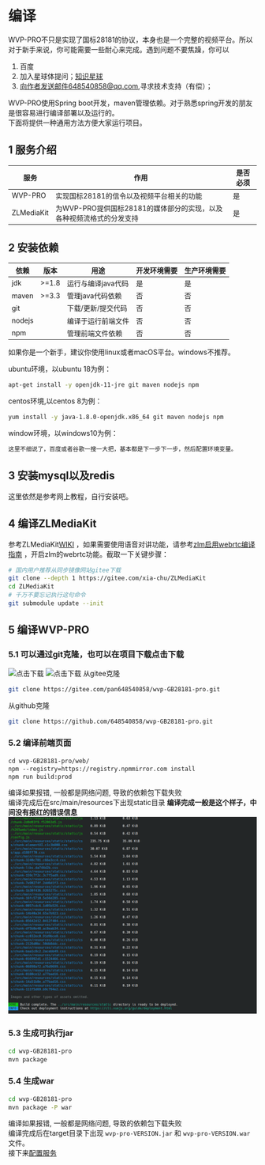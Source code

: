 <!-- 编译 -->

# 编译

WVP-PRO不只是实现了国标28181的协议，本身也是一个完整的视频平台。所以对于新手来说，你可能需要一些耐心来完成。遇到问题不要焦躁，你可以

1. 百度
2. 加入星球体提问；[知识星球](https://t.zsxq.com/0d8VAD3Dm)
3. 向作者发送邮件648540858@qq.com,寻求技术支持（有偿）；

WVP-PRO使用Spring boot开发，maven管理依赖。对于熟悉spring开发的朋友是很容易进行编译部署以及运行的。  
下面将提供一种通用方法方便大家运行项目。

## 1 服务介绍

| 服务         | 作用                                       | 是否必须 |
|------------|------------------------------------------|------|
| WVP-PRO    | 实现国标28181的信令以及视频平台相关的功能                  | 是    |
| ZLMediaKit | 为WVP-PRO提供国标28181的媒体部分的实现，以及各种视频流格式的分发支持 | 是    |

## 2 安装依赖

| 依赖     | 版本    | 用途          | 开发环境需要 | 生产环境需要 |
|--------|-------|-------------|--------|--------|
| jdk    | >=1.8 | 运行与编译java代码 | 是      | 是      |  
| maven  | >=3.3 | 管理java代码依赖  | 否      | 否      |
| git    |       | 下载/更新/提交代码  | 否      | 否      |
| nodejs |       | 编译于运行前端文件   | 否      | 否      |
| npm    |       | 管理前端文件依赖    | 否      | 否      |

如果你是一个新手，建议你使用linux或者macOS平台。windows不推荐。

ubuntu环境，以ubuntu 18为例：

``` bash
apt-get install -y openjdk-11-jre git maven nodejs npm
```

centos环境,以centos 8为例：

```bash
yum install -y java-1.8.0-openjdk.x86_64 git maven nodejs npm
```

window环境，以windows10为例：

```bash
这里不细说了，百度或者谷歌一搜一大把，基本都是下一步下一步，然后配置环境变量。
```

## 3 安装mysql以及redis

这里依然是参考网上教程，自行安装吧。

## 4 编译ZLMediaKit

参考ZLMediaKit[WIKI](https://github.com/ZLMediaKit/ZLMediaKit/wiki)
，如果需要使用语音对讲功能，请参考[zlm启用webrtc编译指南](https://github.com/ZLMediaKit/ZLMediaKit/wiki/zlm%E5%90%AF%E7%94%A8webrtc%E7%BC%96%E8%AF%91%E6%8C%87%E5%8D%97)
，开启zlm的webrtc功能。截取一下关键步骤：

```bash
# 国内用户推荐从同步镜像网站gitee下载 
git clone --depth 1 https://gitee.com/xia-chu/ZLMediaKit
cd ZLMediaKit
# 千万不要忘记执行这句命令
git submodule update --init
```

## 5 编译WVP-PRO

### 5.1 可以通过git克隆，也可以在项目下载点击下载

![点击下载](_media/img_1.png)
![点击下载](_media/img_2.png)
从gitee克隆

```bash
git clone https://gitee.com/pan648540858/wvp-GB28181-pro.git
```

从github克隆

```bash
git clone https://github.com/648540858/wvp-GB28181-pro.git
```

### 5.2 编译前端页面

```shell script
cd wvp-GB28181-pro/web/
npm --registry=https://registry.npmmirror.com install
npm run build:prod
```

编译如果报错, 一般都是网络问题, 导致的依赖包下载失败  
编译完成后在src/main/resources下出现static目录
**编译完成一般是这个样子，中间没有报红的错误信息**
![编译成功](_media/img.png)

### 5.3 生成可执行jar

```bash
cd wvp-GB28181-pro
mvn package
```

### 5.4 生成war

```bash
cd wvp-GB28181-pro
mvn package -P war
```

编译如果报错, 一般都是网络问题, 导致的依赖包下载失败  
编译完成后在target目录下出现 `wvp-pro-VERSION.jar` 和 `wvp-pro-VERSION.war` 文件。  
接下来[配置服务](./_content/introduction/config.md)

  






